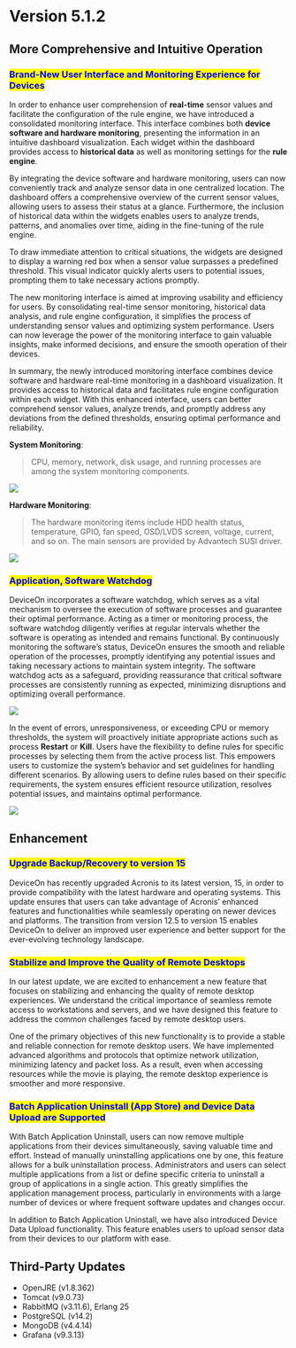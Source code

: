 # Version 5.1.2

## More Comprehensive and Intuitive Operation

### <mark style="color:blue;">Brand-New User Interface and Monitoring Experience for Devices</mark>

In order to enhance user comprehension of **real-time** sensor values and facilitate the configuration of the rule engine, we have introduced a consolidated monitoring interface. This interface combines both **device software and hardware monitoring**, presenting the information in an intuitive dashboard visualization. Each widget within the dashboard provides access to **historical data** as well as monitoring settings for the **rule engine**.

By integrating the device software and hardware monitoring, users can now conveniently track and analyze sensor data in one centralized location. The dashboard offers a comprehensive overview of the current sensor values, allowing users to assess their status at a glance. Furthermore, the inclusion of historical data within the widgets enables users to analyze trends, patterns, and anomalies over time, aiding in the fine-tuning of the rule engine.

To draw immediate attention to critical situations, the widgets are designed to display a warning red box when a sensor value surpasses a predefined threshold. This visual indicator quickly alerts users to potential issues, prompting them to take necessary actions promptly.

The new monitoring interface is aimed at improving usability and efficiency for users. By consolidating real-time sensor monitoring, historical data analysis, and rule engine configuration, it simplifies the process of understanding sensor values and optimizing system performance. Users can now leverage the power of the monitoring interface to gain valuable insights, make informed decisions, and ensure the smooth operation of their devices.

In summary, the newly introduced monitoring interface combines device software and hardware real-time monitoring in a dashboard visualization. It provides access to historical data and facilitates rule engine configuration within each widget. With this enhanced interface, users can better comprehend sensor values, analyze trends, and promptly address any deviations from the defined thresholds, ensuring optimal performance and reliability.

**System Monitoring**:

> CPU, memory, network, disk usage, and running processes are among the system monitoring components.

![](https://docs.wise-paas.advantech.com/dataSource/resource/1685348289638059397.png)

**Hardware Monitoring**:

> The hardware monitoring items include HDD health status, temperature, GPIO, fan speed, OSD/LVDS screen, voltage, current, and so on. The main sensors are provided by Advantech SUSI driver.

![](https://docs.wise-paas.advantech.com/dataSource/resource/1685348412206645943.png)

### <mark style="color:blue;">Application, Software Watchdog</mark> <a href="#font_colorblueapplication_software_watchdogfont_23" id="font_colorblueapplication_software_watchdogfont_23"></a>

DeviceOn incorporates a software watchdog, which serves as a vital mechanism to oversee the execution of software processes and guarantee their optimal performance. Acting as a timer or monitoring process, the software watchdog diligently verifies at regular intervals whether the software is operating as intended and remains functional. By continuously monitoring the software’s status, DeviceOn ensures the smooth and reliable operation of the processes, promptly identifying any potential issues and taking necessary actions to maintain system integrity. The software watchdog acts as a safeguard, providing reassurance that critical software processes are consistently running as expected, minimizing disruptions and optimizing overall performance.

![](https://docs.wise-paas.advantech.com/dataSource/resource/1685349549892641705.png)

In the event of errors, unresponsiveness, or exceeding CPU or memory thresholds, the system will proactively initiate appropriate actions such as process **Restart** or **Kill**. Users have the flexibility to define rules for specific processes by selecting them from the active process list. This empowers users to customize the system’s behavior and set guidelines for handling different scenarios. By allowing users to define rules based on their specific requirements, the system ensures efficient resource utilization, resolves potential issues, and maintains optimal performance.

![](https://docs.wise-paas.advantech.com/dataSource/resource/1685349427418399055.png)

## Enhancement

### <mark style="color:blue;">Upgrade Backup/Recovery to version 15</mark>

DeviceOn has recently upgraded Acronis to its latest version, 15, in order to provide compatibility with the latest hardware and operating systems. This update ensures that users can take advantage of Acronis’ enhanced features and functionalities while seamlessly operating on newer devices and platforms. The transition from version 12.5 to version 15 enables DeviceOn to deliver an improved user experience and better support for the ever-evolving technology landscape.

### <mark style="color:blue;">Stabilize and Improve the Quality of Remote Desktops</mark> <a href="#font_colorbluestabilize_and_improve_the_quality_of_remote_desktopsfont_37" id="font_colorbluestabilize_and_improve_the_quality_of_remote_desktopsfont_37"></a>

In our latest update, we are excited to enhancement a new feature that focuses on stabilizing and enhancing the quality of remote desktop experiences. We understand the critical importance of seamless remote access to workstations and servers, and we have designed this feature to address the common challenges faced by remote desktop users.

One of the primary objectives of this new functionality is to provide a stable and reliable connection for remote desktop users. We have implemented advanced algorithms and protocols that optimize network utilization, minimizing latency and packet loss. As a result, even when accessing resources while the movie is playing, the remote desktop experience is smoother and more responsive.

### <mark style="color:blue;">Batch Application Uninstall (App Store) and Device Data Upload are Supported</mark> <a href="#font_colorbluebatch_application_uninstall_app_store_and_device_data_upload_are_supportedfont_41" id="font_colorbluebatch_application_uninstall_app_store_and_device_data_upload_are_supportedfont_41"></a>

With Batch Application Uninstall, users can now remove multiple applications from their devices simultaneously, saving valuable time and effort. Instead of manually uninstalling applications one by one, this feature allows for a bulk uninstallation process. Administrators and users can select multiple applications from a list or define specific criteria to uninstall a group of applications in a single action. This greatly simplifies the application management process, particularly in environments with a large number of devices or where frequent software updates and changes occur.

In addition to Batch Application Uninstall, we have also introduced Device Data Upload functionality. This feature enables users to upload sensor data from their devices to our platform with ease.

## Third-Party Updates

* OpenJRE (v1.8.362)
* Tomcat (v9.0.73)
* RabbitMQ (v3.11.6), Erlang 25
* PostgreSQL (v14.2)
* MongoDB (v4.4.14)
* Grafana (v9.3.13)
